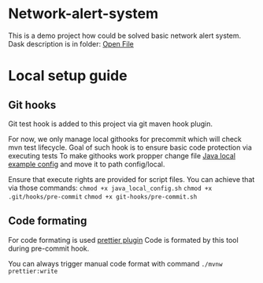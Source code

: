 # Network-alert-system
This is a demo project how could be solved basic network alert system.
Dask description is in folder: [Open File](./task/Java_homework_assignments.pdf)

# Local setup guide
## Git hooks
Git test hook is added to this project via git maven hook plugin.

For now, we only manage local githooks for precommit which will check mvn test lifecycle.
Goal of such hook is to ensure basic code protection via executing tests
To make githooks work propper change file [Java local example config](config/local_example/java_local_config.sh.example)
and move it to path config/local.

Ensure that execute rights are provided for script files. You can achieve that via those commands:
`chmod +x java_local_config.sh`
`chmod +x .git/hooks/pre-commit`
`chmod +x git-hooks/pre-commit.sh`

## Code formating
For code formating is used [prettier plugin](https://github.com/HubSpot/prettier-maven-plugin?tab=readme-ov-file)
Code is formated by this tool during pre-commit hook.

You can always trigger manual code format with command `./mvnw prettier:write`